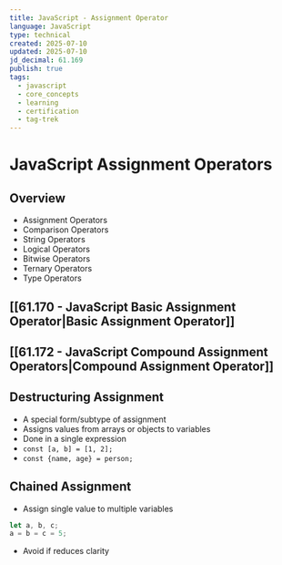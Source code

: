 ```yaml
---
title: JavaScript - Assignment Operator
language: JavaScript
type: technical
created: 2025-07-10
updated: 2025-07-10
jd_decimal: 61.169
publish: true
tags:
  - javascript
  - core_concepts
  - learning
  - certification
  - tag-trek
---
```


# JavaScript Assignment Operators

## Overview

- Assignment Operators
- Comparison Operators
- String Operators
- Logical Operators
- Bitwise Operators
- Ternary Operators
- Type Operators

## [[61.170 - JavaScript Basic Assignment Operator|Basic Assignment Operator]]

## [[61.172 - JavaScript Compound Assignment Operators|Compound Assignment Operator]]

## Destructuring Assignment

- A special form/subtype of assignment
- Assigns values from arrays or objects to variables
- Done in a single expression
- `const [a, b] = [1, 2];`
- `const {name, age} = person;`

## Chained Assignment

- Assign single value to multiple variables

```javascript
let a, b, c;
a = b = c = 5;
```

- Avoid if reduces clarity
